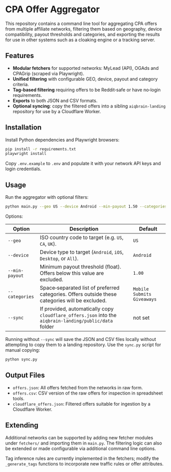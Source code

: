# CPA Offer Aggregator

This repository contains a command line tool for aggregating CPA offers from
multiple affiliate networks, filtering them based on geography, device
compatibility, payout thresholds and categories, and exporting the results
for use in other systems such as a cloaking engine or a tracking server.

## Features

- **Modular fetchers** for supported networks: MyLead (API), OGAds and
  CPAGrip (scraped via Playwright).
- **Unified filtering** with configurable GEO, device, payout and category
  criteria.
- **Tag‑based filtering** requiring offers to be Reddit‑safe or have
  no‑login requirements.
- **Exports** to both JSON and CSV formats.
- **Optional syncing**: copy the filtered offers into a sibling
  `aiqbrain-landing` repository for use by a Cloudflare Worker.

## Installation

Install Python dependencies and Playwright browsers:

```bash
pip install -r requirements.txt
playwright install
```

Copy `.env.example` to `.env` and populate it with your network API keys and
login credentials.

## Usage

Run the aggregator with optional filters:

```bash
python main.py --geo US --device Android --min-payout 1.50 --categories "Mobile Submits" "Giveaways" --sync
```

Options:

| Option         | Description                                                                                           | Default                |
|---------------|-------------------------------------------------------------------------------------------------------|------------------------|
| `--geo`        | ISO country code to target (e.g. `US`, `CA`, `UK`).                                                 | `US`                   |
| `--device`     | Device type to target (`Android`, `iOS`, `Desktop`, or `All`).                                      | `Android`              |
| `--min-payout` | Minimum payout threshold (float). Offers below this value are excluded.                             | `1.00`                 |
| `--categories` | Space‑separated list of preferred categories. Offers outside these categories will be excluded.       | `Mobile Submits Giveaways` |
| `--sync`       | If provided, automatically copy `cloudflare_offers.json` into the `aiqbrain-landing/public/data` folder | not set               |

Running without `--sync` will save the JSON and CSV files locally without
attempting to copy them to a landing repository. Use the `sync.py` script
for manual copying:

```bash
python sync.py
```

## Output Files

- `offers.json`: All offers fetched from the networks in raw form.
- `offers.csv`: CSV version of the raw offers for inspection in spreadsheet tools.
- `cloudflare_offers.json`: Filtered offers suitable for ingestion by a Cloudflare Worker.

## Extending

Additional networks can be supported by adding new fetcher modules under
`fetchers/` and importing them in `main.py`. The filtering logic can also
be extended or made configurable via additional command line options.

Tag inference rules are currently implemented in the fetchers; modify the
`_generate_tags` functions to incorporate new traffic rules or offer
attributes.
